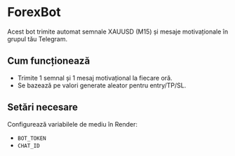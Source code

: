 # ForexBot

Acest bot trimite automat semnale XAUUSD (M15) și mesaje motivaționale în grupul tău Telegram.

## Cum funcționează

- Trimite 1 semnal și 1 mesaj motivațional la fiecare oră.
- Se bazează pe valori generate aleator pentru entry/TP/SL.

## Setări necesare

Configurează variabilele de mediu în Render:
- `BOT_TOKEN`
- `CHAT_ID`
